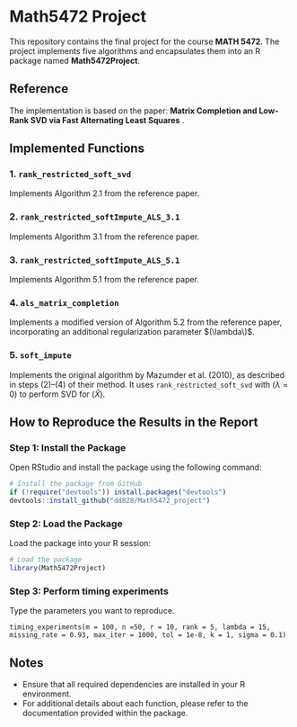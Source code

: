 
# Math5472 Project

This repository contains the final project for the course **MATH 5472**. The project implements five algorithms and encapsulates them into an R package named **Math5472Project**.

## Reference

The implementation is based on the paper:
**Matrix Completion and Low-Rank SVD via Fast Alternating Least Squares** .

## Implemented Functions

### 1. `rank_restricted_soft_svd`
Implements Algorithm 2.1 from the reference paper.

### 2. `rank_restricted_softImpute_ALS_3.1`
Implements Algorithm 3.1 from the reference paper.

### 3. `rank_restricted_softImpute_ALS_5.1`
Implements Algorithm 5.1 from the reference paper.

### 4. `als_matrix_completion`
Implements a modified version of Algorithm 5.2 from the reference paper, incorporating an additional regularization parameter $(\lambda\)$.

### 5. `soft_impute`
Implements the original algorithm by Mazumder et al. (2010), as described in steps (2)–(4) of their method. It uses `rank_restricted_soft_svd` with $(\lambda = 0)$ to perform SVD for $(\hat{X})$.

## How to Reproduce the Results in the Report

### Step 1: Install the Package

Open RStudio and install the package using the following command:
```R
# Install the package from GitHub
if (!require("devtools")) install.packages("devtools")
devtools::install_github("dd828/Math5472_project")
```

### Step 2: Load the Package

Load the package into your R session:
```R
# Load the package
library(Math5472Project)
```

### Step 3: Perform timing experiments
Type the parameters you want to reproduce.
```{r}
timing_experiments(m = 100, n =50, r = 10, rank = 5, lambda = 15, missing_rate = 0.93, max_iter = 1000, tol = 1e-8, k = 1, sigma = 0.1)
```
## Notes

- Ensure that all required dependencies are installed in your R environment.
- For additional details about each function, please refer to the documentation provided within the package.








